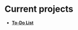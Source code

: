 # Current projects

- **[To-Do List](https://github.com/KristianIvanov24/All-projects/tree/main/C%2B%2B/wxWidgets/Simple_To-Do_List)**
